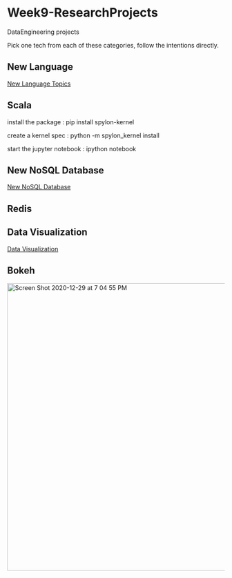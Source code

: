 # Week9-ResearchProjects
DataEngineering projects

Pick one tech from each of these categories, follow the intentions directly.

## New Language

[New Language Topics](lang.md)

## Scala
install the package : pip install spylon-kernel

create a kernel spec : python -m spylon_kernel install

start the jupyter notebook : ipython notebook


## New NoSQL Database

[New NoSQL Database](dbs.md)

## Redis

## Data Visualization

[Data Visualization](vis.md)

## Bokeh


<img width="666" alt="Screen Shot 2020-12-29 at 7 04 55 PM" src="https://user-images.githubusercontent.com/60826485/103321684-d9d8f400-4a08-11eb-9c88-0d9ff3c53eea.png">

